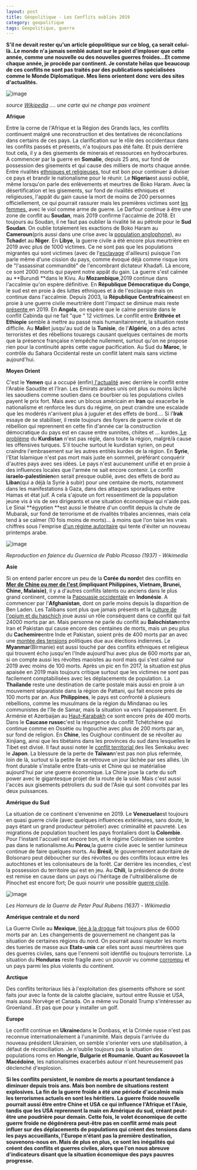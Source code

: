 ```yaml
---
layout: post
title: Géopolitique - Les Conflits oubliés 2019
category: geopolitique
tags: Geopolitique, guerre
---
```

**S'il ne devait rester qu'un article géopolitique sur ce blog, ça serait celui-là..Le monde n'a jamais semblé autant sur le point d'imploser que cette année, comme une nouvelle ou des nouvelles guerres froides...Et comme chaque année, je procède par continent. Je constate hélas que beaucoup de ces conflits ne sont pas traités par des publications spécialisées comme le Monde Diplomatique. Mes liens orientent donc vers des sites d'actualités.** 

![image](https://cheziceman.files.wordpress.com/2019/09/conflicts2019.png)

*source <a href="https://en.wikipedia.org/wiki/List_of_ongoing_armed_conflicts#Major_wars_(10,000_or_more_deaths_in_current_or_past_year)">Wikipedia</a> .... une carte qui ne change pas vraiment*

**Afrique**

Entre la corne de l'Afrique et la Région des Grands lacs, les conflits continuent malgré une reconstruction et des tentatives de réconcilations dans certains de ces pays. La clarification sur le rôle des occidentaux dans les conflits passés et présents, n'a toujours pas été faite. Et puis derrière tout cela, il y a des gisements de minerais et ressources en hydrocarbures. A commencer par la guerre en **Somalie**, depuis 25 ans, sur fond de possession des gisements et qui cause des milliers de morts chaque année. Entre rivalités <a href="https://news.google.com/articles/CBMieWh0dHBzOi8vd3d3LmFmcmljYWludGVsbGlnZW5jZS5mci9sb2kvcHJlbWllci1jZXJjbGUvMjAxOS8xMC8wNC9sZXMtaXNsYW1pc3Rlcy1qb3VlbnQtbGEtY2FydGUtbmF0aW9uYWxpc3RlLDEwODM3NTU5NC1hcnTSAQA?hl=fr&amp;gl=FR&amp;ceid=FR%3Afr">ethniques et religieuses</a>, tout est bon pour continuer à diviser ce pays et brandir le nationalisme pour le réunir.  Le **Nigeria**est aussi oublié, même lorsqu'on parle des enlèvements et meurtres de Boko Haram. Avec la désertification et les gisements, sur fond de rivalités ethniques et religieuses, l'appât du gain cause la mort de moins de 200 personnes officiellement, ce qui pourrait rassurer mais les premières victimes sont <a href="http://www.leparisien.fr/faits-divers/nigeria-plus-de-300-jeunes-tortures-et-violes-dans-une-ecole-coranique-27-09-2019-8161665.php">les femmes,</a> avec le viol comme arme de guerre.  Le Darfour continue à être une zone de conflit au **Soudan**, mais 2019 confirme l'accalmie de 2018. Et toujours au Soudan, il ne faut pas oublier la rivalité lié au pétrole pour le **Sud Soudan**. On oublie totalement les exactions de Boko Haram au **Cameroun**(pris aussi dans une crise avec la <a href="https://fr.wikipedia.org/wiki/Crise_anglophone_au_Cameroun">population anglophone</a>), au **Tchad**et au **Niger**. En **Libye**, la guerre civile a été encore plus meurtrière en 2019 avec plus de 1000 victimes. Ce ne sont pas que les populations migrantes qui sont victimes (avec de l'<a href="https://blog.mondediplo.net/2017-11-22-Esclavage-des-migrants-en-Libye-des">esclavage</a> d'ailleurs) puisque l'on parle même d'une cission du pays, comme évoqué déjà comme risque lors de "l'assassinat commandité" de l'encombrant dictateur Khadafi. Là encore, ce sont 2000 morts qui payent notre appât du gain. La guerre s'est calmée au **Burundi **dans le Kivu. Au **Mozambique**,2019 continue dans l'accalmie qu'on espère définitive. En **République Démocratique du Congo**, le sud est en proie à des luttes ethniques et à de l'esclavage mais on continue dans l'accalmie. Depuis 2003, la **République Centrafricaine**est en proie à une guerre civile meurtrière dont l'impact se diminue mais reste <a href="https://www.jeuneafrique.com/845289/societe/rdc-liberation-de-237-detenus-pour-desengorger-les-prisons/">présente </a>en 2019. En **Angola**, on espère que le calme persiste dans le conflit Cabinda qui ne fait "que " 12 victimes. Le conflit entre **Erithrée et Ethiopie** semble à mettre au passé mais humanitairement, la situation reste difficile. Au **Mali**et jusqu'au sud de la **Tunisie**, de l'**Algérie**, on a des actes terroristes et des rébellions touaregs causant quelques centaines de morts que la présence française n'empêche nullement, surtout qu'on ne propose rien pour la continuité après cette vague pacification. Au Sud du **Maroc**, le contrôle du Sahara Occidental reste un conflit latent mais sans victime aujourd'hui.

**Moyen Orient**

C'est le **Yemen** qui a occupé (enfin)<a href="https://www.monde-diplomatique.fr/recherche?s=yemen"> l'actualité</a> avec derrière le conflit entre l'Arabie Saoudite et l'Iran. Les Emirats arabes unis ont plus ou moins lâché les saoudiens comme soutien dans ce bourbier où les populations civiles payent le prix fort. Mais avec un blocus américain en **Iran** qui exacerbe le nationalisme et renforce les durs du régime, on peut craindre une escalade que les modérés n'arrivent plus à juguler et des effets de bord.... Si l'**Irak** essaye de se stabiliser, il reste toujours des foyers de guerre civile et de rébellion qui reprennent en cette fin d'année car la construction démocratique du pays est en cause entre sunnites, chiites et ... kurdes.<a href="https://www.monde-diplomatique.fr/mav/128/PIRONET/51646"> Le problème</a> du **Kurdistan** n'est pas réglé, dans toute la région, malgré/à cause les offensives turques. S'il touche surtout le kurdistan syrien, on peut craindre l'embrasement sur les autres entités kurdes de la région. En **Syrie**, l'Etat Islamique n'est pas mort mais juste en sommeil, préférant conquérir d'autres pays avec ses idées. Le pays n'est aucunement unifié et en proie à des influences locales que l'armée ne sait encore contenir. Le conflit **israelo-palestinien**en serait presque oublié, avec des effets de bord au **Liban**(qui a déjà la Syrie à subir) pour une centaine de morts, notamment dans les manifestations à Gaza, dans des attaques sporadiques entre Hamas et état juif. A cela s'ajoute un fort ressentiment de la population jeune vis à vis de ses dirigeants et une situation économique qui n'aide pas. Le Sinai **égyptien **est aussi le théatre d'un conflit depuis la chute de Mubarak, sur fond de terrorisme et de rivalités tribales anciennes, mais cela tend à se calmer (10 fois moins de morts)... à moins que l'on taise les vrais chiffres sous l'emprise <a href="https://www.jeuneafrique.com/mag/841799/politique/egypte-laccroissement-de-la-misere-sociale-ferment-de-la-colere-sociale/">d'un régime autoritaire</a> qui tente d'éviter un nouveau printemps arabe. 

![image](https://upload.wikimedia.org/wikipedia/commons/6/6f/Mural_del_Gernika.jpg)

*Reproduction en faience du Guernica de Pablo Picasso (1937) - Wikimedia*

**Asie**

Si on entend parler encore un peu de la **Corée du nord**et des conflits en **<a href="https://fr.wikipedia.org/wiki/Mer_de_Chine_méridionale">Mer de Chine ou mer de l'est </a>(impliquant Philippines, Vietnam, Brunei, Chine, Malaisie)**, il y a d'autres conflits latents ou anciens dans le plus grand continent, comme la <a href="https://fr.wikipedia.org/wiki/Conflit_en_Papouasie_occidentale">Papouasie occidentale</a> en **Indonésie**. A commencer par l'**Afghanistan**, dont on parle moins depuis la disparition de Ben Laden. Les Talibans sont plus que jamais présents et la <a href="https://fr.wikipedia.org/wiki/Narco-économie_en_Afghanistan">culture de l'opium et du haschich</a> joue aussi un rôle conséquent dans ce conflit qui fait 24000 morts par an. Mais personne ne parle du conflit au **Balochistan**entre Iran et Pakistan qui cause encore des centaines de morts, mais un peu plus du **Cachemire**entre Inde et Pakistan, soient près de 400 morts par an avec une <a href="https://ucdp.uu.se/actor/325">montée des tensions</a> politiques due aux élections indiennes. Le **Myanmar**(Birmanie) est aussi touché par des conflits ethniques et religieux qui trouvent écho jusqu'en l'Inde aujourd'hui avec plus de 600 morts par an, si on compte aussi les révoltes maoistes au nord mais qui s'est calmé sur 2019 avec moins de 100 morts. Après un pic en fin 2017, la situation est plus apaisée en 2019 mais toujours critique surtout que les victimes ne sont pas facilement comptabilisées avec les déplacements de population. La **Thailande** reste une destination de carte postale mais aussi en proie à un mouvement séparatiste dans la région de Pattani, qui fait encore près de 100 morts par an. Aux **Philippines**, le pays est confronté à plusieurs rébellions, comme les musulmans de la région du Mindanao ou les communistes de l'île de Samar, mais la situation va vers l'appaisement. En Arménie et Azerbaijan au <a href="https://azertag.az/fr/xeber/1345060">Haut-Karabakh</a> ce sont encore près de 400 morts. Dans le **Caucase russe**c'est la résurgence du conflit Tchétchène qui continue comme en Ossétie ou Ingouchie avec plus de 200 morts par an, sur fond de religion.  En **Chine**, les Ouighour continuent de se révolter au Xinjiang, ainsi que les tibétains dans les provinces du sud dans lesquelles le Tibet est divisé. Il faut aussi noter le <a href="https://www.lexpress.fr/actualite/monde/asie/en-mer-de-chine-un-jeu-dangereux-entre-pekin-et-tokyo_2064167.html">conflit territorial </a>des îles Senkaku avec le **Japon**. La blessure de la perte de **Taïwan**n'est pas non plus refermée, loin de là, surtout si la petite ile se retrouve un jour lâchée par ses alliés. Un front durable s'installe entre Etats-unis et Chine qui se matérialise aujourd'hui par une guerre économique. La Chine joue la carte du soft power avec le gigantesque projet de la route de la soie. Mais c'est aussi l'accès aux gisements pétroliers du sud de l'Asie qui sont convoités par les deux puissances.

**Amérique du Sud**

La situation de ce continent s'envenime en 2019. Le **Venezuela**est toujours en quasi guerre civile (avec quelques influences extérieures, sans doute, le pays étant un grand producteur pétrolier) avec criminalité et pauvreté. Les migrations de population touchent les pays frontaliers dont la **Colombie**. Pour l'instant l'accueil est encore bon, et le régime Colombien ne sombre pas dans le nationalisme.Au **Pérou**,la guerre civile avec le sentier lumineux continue de faire quelques morts. Au **Brésil,** le gouvernement autoritaire de Bolsonaro peut déboucher sur des révoltes ou des conflits locaux entre les autochtones et les colonisateurs de la forêt. Car derrière les incendies, c'est la possession du territoire qui est en jeu. Au **Chili**, la présidence de droite est remise en cause dans un pays où l'héritage de l'ultralibéralisme de Pinochet est encore fort; De quoi nourrir une possible <a href="http://www.leparisien.fr/international/chili-un-pays-en-guerre-selon-son-president-mais-pourquoi-21-10-2019-8176941.php">guerre civile</a>.

![image](https://upload.wikimedia.org/wikipedia/commons/e/ef/Los_horrores_de_la_guerra.jpg)

*Les Horreurs de la Guerre de Peter Paul Rubens (1637) - Wikimedia*

**Amérique centrale et du nord**

La Guerre Civile au **Mexique**, <a href="https://fr.wikipedia.org/wiki/Guerre_de_la_drogue_au_Mexique">liée à la drogue</a> fait toujours plus de 6000 morts par an. Les changements de gouvernement ne changent pas la situation de certaines régions du nord. On pourrait aussi rajouter les morts des tueries de masse aux **Etats-unis** car elles sont aussi meurtrières que des guerres civiles, sans que l'ennemi soit identifié ou toujours terroriste. La situation du **Honduras** reste fragile avec un pouvoir vu comme <a href="https://www.la-croix.com/Monde/Ameriques/Le-president-Honduras-accuse-davoir-touche-millions-narcotrafiquants-dont-El-Chapo-2019-10-03-1201051683">corrompu</a> et un pays parmi les plus violents du continent. 

**Arctique**

Des conflits teritoriaux liés à l'exploitation des gisements offshore se sont faits jour avec la fonte de la calotte glaciaire, surtout entre Russie et USA, mais aussi Norvège et Canada. On a même vu Donald Trump s'intéresser au Groenland...Et pas que pour y installer un golf.

**Europe**

Le conflit continue en **Ukraine**dans le Donbass, et la Crimée russe n'est pas reconnue internationalement à l'unanimité. Mais depuis l'arrivée du nouveau président Ukrainien, on semble s'orienter vers une stabilisation, à défaut de réconciliation. Je n'oublie toujours pas la situation des populations roms en **Hongrie, Bulgarie et Roumanie. **Quant au **Kosovo**et la** Macédoine**, les nationalismes exacerbés autour n'ont heureusement pas déclenché d'explosion.

**Si les conflits persistent, le nombre de morts a pourtant tendance à diminuer depuis trois ans. Mais bon nombre de situations restent explosives. La fin de la guerre froide a été une période d'accalmie mais les terrorismes actuels en sont les héritiers. La guerre froide nouvelle pourrait aussi être entre Chine et USA ce qui influence l'Afrique et l'Asie, tandis que les USA reprennent la main en Amérique du sud, créant peut-être une poudrière pour demain. Cette fois, le volet économique de cette guerre froide ne dégénérera peut-être pas en conflit armé mais peut influer sur des déplacements de populations qui créent des tensions dans les pays accueillants, l'Europe n'étant pas la première destination, souvenons-nous en. Mais de plus en plus, ce sont les inégalités qui créent des conflits et guerres civiles, alors que l'on nous abreuve d'indicateurs disant que la situation économique des pays pauvres progresse.**

